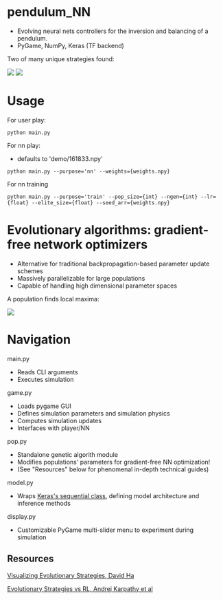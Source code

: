 # pendulum_NN
- Evolving neural nets controllers for the inversion and balancing of a pendulum.
- PyGame, NumPy, Keras (TF backend)

Two of many unique strategies found:

![](https://i.gyazo.com/fb60fa265c96b1dfeccb1d16e304f85a.gif) ![](https://i.gyazo.com/29696354e74c8048c366f08f7b300834.gif)

# Usage

For user play:
```
python main.py
```

For nn play:
- defaults to 'demo/161833.npy'
```
python main.py --purpose='nn' --weights={weights.npy}
```

For nn training
```
python main.py --purpose='train' --pop_size={int} --ngen={int} --lr={float} --elite_size={float} --seed_arr={weights.npy}
```

# Evolutionary algorithms: gradient-free network optimizers
- Alternative for traditional backpropagation-based parameter update schemes
- Massively parallelizable for large populations
- Capable of handling high dimensional parameter spaces

A population finds local maxima:

![](https://blog.otoro.net/assets/20171031/rastrigin/simplees.gif)

# Navigation

main.py
- Reads CLI arguments
- Executes simulation

game.py
- Loads pygame GUI
- Defines simulation parameters and simulation physics
- Computes simulation updates
- Interfaces with player/NN

pop.py
- Standalone genetic algorith module
- Modifies populations' parameters for gradient-free NN optimization!
- (See "Resources" below for phenomenal in-depth technical guides)

model.py
- Wraps [Keras's sequential class](https://keras.io/api/models/sequential/), defining model architecture and inference methods

display.py
- Customizable PyGame multi-slider menu to experiment during simulation

## Resources
[Visualizing Evolutionary Strategies, David Ha](https://blog.otoro.net/2017/10/29/visual-evolution-strategies/) 
 
[Evolutionary Strategies vs RL, Andrej Karpathy et al](https://openai.com/blog/evolution-strategies/)
